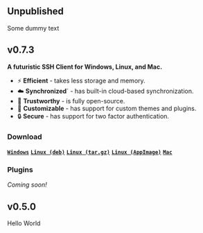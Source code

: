## Unpublished

Some dummy text

## v0.7.3
**A futuristic SSH Client for Windows, Linux, and Mac.**

- ⚡ **Efficient** - takes less storage and memory.
- ☁️ **Synchronized**` - has built-in cloud-based synchronization.
- 🤝 **Trustworthy** - is fully open-source.
- 🎨 **Customizable** - has support for custom themes and plugins.
- 🔒 **Secure** - has support for two factor authentication.

### Download

[**`Windows`**](https://api.drgnjs.com/download?platform=windows) [**`Linux (deb)`**](https://api.drgnjs.com/download?platform=linux&format=deb) [**`Linux (tar.gz)`**](https://api.drgnjs.com/download?platform=linux&format=tar.gz) [**`Linux (AppImage)`**](https://api.drgnjs.com/download?platform=linux&format=AppImage) [**`Mac`**](https://api.drgnjs.com/download?platform=mac)

### Plugins

*Coming soon!*

## v0.5.0

Hello World
